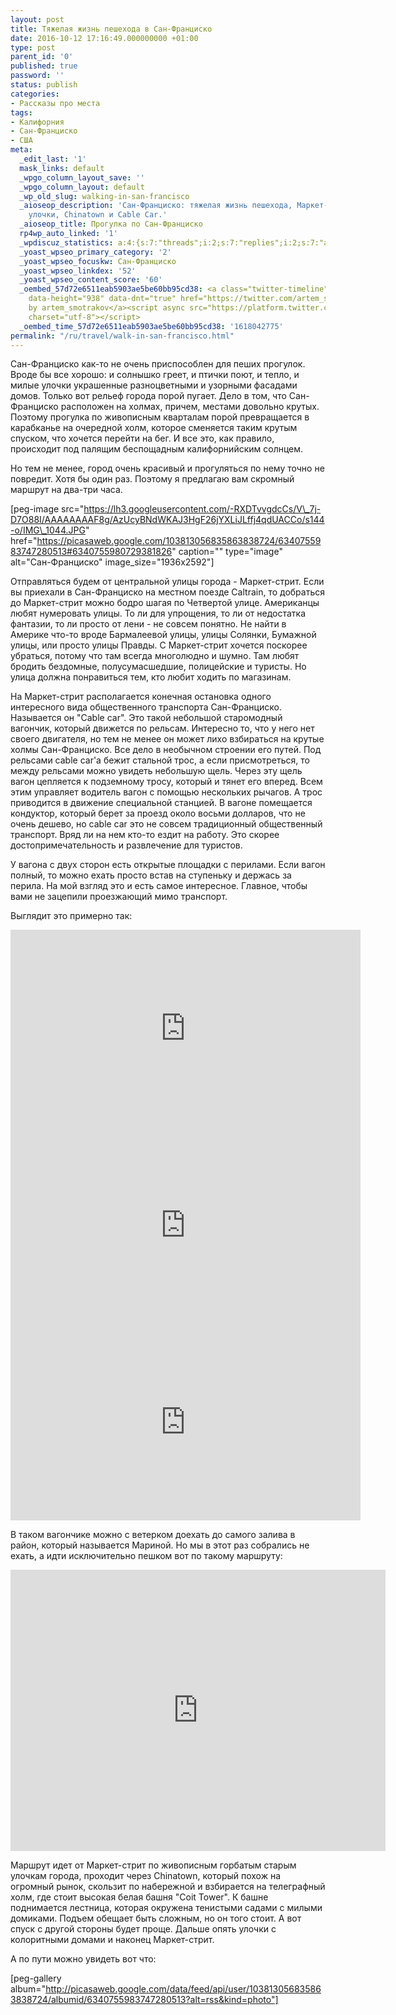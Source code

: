 ```yaml
---
layout: post
title: Тяжелая жизнь пешехода в Сан-Франциско
date: 2016-10-12 17:16:49.000000000 +01:00
type: post
parent_id: '0'
published: true
password: ''
status: publish
categories:
- Рассказы про места
tags:
- Калифорния
- Сан-Франциско
- США
meta:
  _edit_last: '1'
  mask_links: default
  _wpgo_column_layout_save: ''
  _wpgo_column_layout: default
  _wp_old_slug: walking-in-san-francisco
  _aioseop_description: 'Сан-Франциско: тяжелая жизнь пешехода, Маркет-стрит, горбатые
    улочки, Chinatown и Cable Car.'
  _aioseop_title: Прогулка по Сан-Франциско
  rp4wp_auto_linked: '1'
  _wpdiscuz_statistics: a:4:{s:7:"threads";i:2;s:7:"replies";i:2;s:7:"authors";i:3;s:14:"recent_authors";a:3:{i:0;O:8:"stdClass":3:{s:20:"comment_author_email";s:25:"artem.smotrakov@gmail.com";s:14:"comment_author";s:5:"artem";s:7:"user_id";s:1:"1";}i:1;O:8:"stdClass":3:{s:20:"comment_author_email";s:21:"m_savitskaya_@mail.ru";s:14:"comment_author";s:12:"Марина";s:7:"user_id";s:1:"0";}i:2;O:8:"stdClass":3:{s:20:"comment_author_email";s:21:"irishdrakon@gmail.com";s:14:"comment_author";s:6:"Iren4k";s:7:"user_id";s:1:"0";}}}
  _yoast_wpseo_primary_category: '2'
  _yoast_wpseo_focuskw: Сан-Франциско
  _yoast_wpseo_linkdex: '52'
  _yoast_wpseo_content_score: '60'
  _oembed_57d72e6511eab5903ae5be60bb95cd38: <a class="twitter-timeline" data-width="625"
    data-height="938" data-dnt="true" href="https://twitter.com/artem_smotrakov?ref_src=twsrc%5Etfw">Tweets
    by artem_smotrakov</a><script async src="https://platform.twitter.com/widgets.js"
    charset="utf-8"></script>
  _oembed_time_57d72e6511eab5903ae5be60bb95cd38: '1618042775'
permalink: "/ru/travel/walk-in-san-francisco.html"
---
```

Сан-Франциско как-то не очень приспособлен для пеших прогулок. Вроде бы все хорошо: и солнышко греет, и птички поют, и тепло, и милые улочки украшенные разноцветными и узорными фасадами домов. Только вот рельеф города порой пугает. Дело в том, что Сан-Франциско расположен на холмах, причем, местами довольно крутых. Поэтому прогулка по живописным кварталам порой превращается в карабканье на очередной холм, которое сменяется таким крутым спуском, что хочется перейти на бег. И все это, как правило, происходит под палящим беспощадным калифорнийским солнцем.

Но тем не менее, город очень красивый и прогуляться по нему точно не повредит. Хотя бы один раз. Поэтому я предлагаю вам скромный маршрут на два-три часа.

[peg-image src="https://lh3.googleusercontent.com/-RXDTvvgdcCs/V\_7j-D7O88I/AAAAAAAAF8g/AzUcyBNdWKAJ3HgF26jYXLiJLffj4qdUACCo/s144-o/IMG\_1044.JPG" href="https://picasaweb.google.com/103813056835863838724/6340755983747280513#6340755980729381826" caption="" type="image" alt="Сан-Франциско" image\_size="1936x2592"]

<!--more-->

Отправляться будем от центральной улицы города - Маркет-стрит. Если вы приехали в Сан-Франциско на местном поезде Caltrain, то добраться до Маркет-стрит можно бодро шагая по Четвертой улице. Американцы любят нумеровать улицы. То ли для упрощения, то ли от недостатка фантазии, то ли просто от лени - не совсем понятно. Не найти в Америке что-то вроде Бармалеевой улицы, улицы Солянки, Бумажной улицы, или просто улицы Правды. С Маркет-стрит хочется поскорее убраться, потому что там всегда многолюдно и шумно. Там любят бродить бездомные, полусумасшедшие, полицейские и туристы. Но улица должна понравиться тем, кто любит ходить по магазинам.

На Маркет-стрит располагается конечная остановка одного интересного вида общественного транспорта Сан-Франциско. Называется он "Cable car". Это такой небольшой старомодный вагончик, который движется по рельсам. Интересно то, что у него нет своего двигателя, но тем не менее он может лихо взбираться на крутые холмы Сан-Франциско. Все дело в необычном строении&nbsp;его путей. Под рельсами cable car'а бежит стальной трос, а если присмотреться, то между рельсами можно увидеть небольшую щель. Через эту щель вагон цепляется к подземному тросу, который и тянет его вперед. Всем этим управляет водитель вагон с помощью нескольких рычагов. А трос приводится в движение специальной станцией. В вагоне помещается кондуктор, который берет за проезд около восьми&nbsp;долларов, что не очень дешево, но cable car это не совсем традиционный общественный транспорт. Вряд ли на нем кто-то ездит на работу. Это скорее достопримечательность и развлечение для туристов.

У вагона с двух сторон есть открытые площадки с перилами. Если вагон полный, то можно ехать просто встав на ступеньку и держась&nbsp;за перила. На мой взгляд это и есть самое интересное. Главное, чтобы вами не зацепили проезжающий мимо транспорт.

Выглядит это примерно так:

<iframe src="https://www.youtube.com/embed/_2vg2Jr1L1o" width="560" height="315" frameborder="0" allowfullscreen="allowfullscreen"></iframe>

<iframe src="https://www.youtube.com/embed/41PUgPLG3ss" width="560" height="315" frameborder="0" allowfullscreen="allowfullscreen"></iframe>

<iframe src="https://www.youtube.com/embed/DsE1EDJd5i8" width="560" height="315" frameborder="0" allowfullscreen="allowfullscreen"></iframe>

В таком вагончике можно с ветерком доехать до самого залива в район, который называется&nbsp;Мариной. Но мы в этот раз собрались не ехать, а идти исключительно пешком вот по такому маршруту:

<iframe style="border: 0;" src="https://www.google.com/maps/embed?pb=!1m56!1m12!1m3!1d16354.13766088511!2d-122.42155153177978!3d37.797278776665564!2m3!1f0!2f0!3f0!3m2!1i1024!2i768!4f13.1!4m41!3e2!4m3!3m2!1d37.7846397!2d-122.4075342!4m3!3m2!1d37.7873902!2d-122.40824149999999!4m3!3m2!1d37.794376799999995!2d-122.4079747!4m3!3m2!1d37.7991677!2d-122.39778869999999!4m3!3m2!1d37.8023848!2d-122.40126319999999!4m3!3m2!1d37.8026451!2d-122.4063115!4m3!3m2!1d37.8012744!2d-122.410128!4m3!3m2!1d37.802005!2d-122.4196193!4m3!3m2!1d37.791619!2d-122.4124665!4m3!3m2!1d37.7846027!2d-122.4076863!5e0!3m2!1sen!2sru!4v1475477965560" width="600" height="450" frameborder="0" allowfullscreen="allowfullscreen"></iframe>

Маршрут идет от Маркет-стрит по живописным горбатым старым улочкам города, проходит через Chinatown, который похож на огромный рынок, скользит по набережной и взбирается на телеграфный холм, где стоит высокая белая башня "Coit Tower". К башне поднимается&nbsp;лестница, которая окружена тенистыми садами с милыми домиками. Подъем обещает быть сложным, но он того стоит. А вот спуск с другой стороны будет проще. Дальше опять улочки с колоритными домами и наконец Маркет-стрит.

А по пути можно увидеть вот что:

[peg-gallery album="http://picasaweb.google.com/data/feed/api/user/103813056835863838724/albumid/6340755983747280513?alt=rss&kind=photo"]


